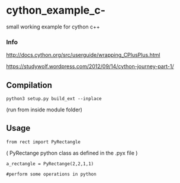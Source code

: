 # cython_example_c-
small working example for cython c++
### Info

http://docs.cython.org/src/userguide/wrapping_CPlusPlus.html


https://studywolf.wordpress.com/2012/09/14/cython-journey-part-1/

Compilation
--------

    python3 setup.py build_ext --inplace

(run from inside module folder)



Usage
-----

    from rect import PyRectangle

( PyRectange python class as defined in the .pyx file )

    a_rectangle = PyRectange(2,2,1,1)

    #perform some operations in python
